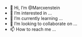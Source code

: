 - 👋 Hi, I’m @Marcxenstein
- 👀 I’m interested in ...
- 🌱 I’m currently learning ...
- 💞️ I’m looking to collaborate on ...
- 📫 How to reach me ...

<!---
Marcxenstein/Marcxenstein is a ✨ special ✨ repository because its `README.md` (this file) appears on your GitHub profile.
You can click the Preview link to take a look at your changes.
--->

